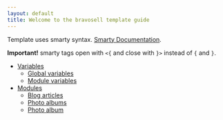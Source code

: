 ```yaml
---
layout: default
title: Welcome to the bravosell template guide
---
```


Template uses smarty syntax. [Smarty Documentation](https://www.smarty.net/docs/en/).

**Important!** smarty tags open with `<{` and close with `}>` instead of `{` and `}`.

- [Variables](variables.md)
  - [Global variables](global_variables.md)
  - [Module variables](module_variables.md)
- [Modules](modules.md)
  - [Blog articles](blog_articles.md)
  - [Photo albums](photo_albums.md)
  - [Photo album](photo_album.md)
